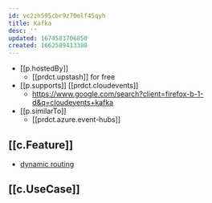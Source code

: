 ```yaml
---
id: vc2zh595cbr9z70mlf45qyh
title: Kafka
desc: ''
updated: 1674583706850
created: 1662589413388
---
```


- [[p.hostedBy]]
  - [[prdct.upstash]] for free
- [[p.supports]] [[prdct.cloudevents]]
  - https://www.google.com/search?client=firefox-b-1-d&q=cloudevents+kafka
- [[p.similarTo]]
  - [[prdct.azure.event-hubs]]

## [[c.Feature]]

- [dynamic routing](https://www.confluent.io/blog/putting-events-in-their-place-with-dynamic-routing/)

## [[c.UseCase]]


